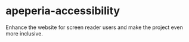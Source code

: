 # apeperia-accessibility
Enhance the website for screen reader users and make the project even more inclusive.
